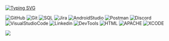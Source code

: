 
[![Typing SVG](https://readme-typing-svg.demolab.com?font=Sedgwick+Ave&pause=1000&color=FF0000&width=435&lines=Be+welcome+my+friend;My+name+is+Ihor;I+am+a+junior+QA+tester;And+here+I+will+post+my+HW;See+you++good+luck+to+you)](https://git.io/typing-svg)



![GitHub](https://img.shields.io/badge/-GitHub-0d1217?style=for-the-badge&logo=GitHub)
![Git](https://img.shields.io/badge/-Git-0d1217?style=for-the-badge&logo=Git)
![SQL](https://img.shields.io/badge/-Sql-0d1217?style=for-the-badge&logo=mysql)
![Jira](https://img.shields.io/badge/-Jira-0d1217?style=for-the-badge&logo=Jira&logoColor=850909)
![AndroidStudio](https://img.shields.io/badge/-Androidstudio-0d1217?style=for-the-badge&logo=Androidstudio)
![Postman](https://img.shields.io/badge/-Postman-0d1217?style=for-the-badge&logo=Postman)
![Discord](https://img.shields.io/badge/-Discord-0d1217?style=for-the-badge&logo=Discord)
![VisualStudioCode](https://img.shields.io/badge/-VisualStudioCode-0d1217?style=for-the-badge&logo=VisualStudioCode&logoColor=34c3eb)
![Linkedin](https://img.shields.io/badge/-Linkedin-0d1217?style=for-the-badge&logo=Linkedin&logoColor=0377fc)
![DevTools](https://img.shields.io/badge/-ChromeDevTools-0d1217?style=for-the-badge&logo=Google&logoColor=05f229)
![HTML](https://img.shields.io/badge/-HTML-0d1217?style=for-the-badge&logo=HTML5&logoColor=red)
![APACHE](https://img.shields.io/badge/-apache-0d1217?style=for-the-badge&logo=apache&logoColor=red)
![XCODE](https://img.shields.io/badge/-Xcode-0d1217?style=for-the-badge&logo=Xcode&logoColor=red)

![](https://komarev.com/ghpvc/?username=IhorHard&color=0d1217&=for-the-badge)



